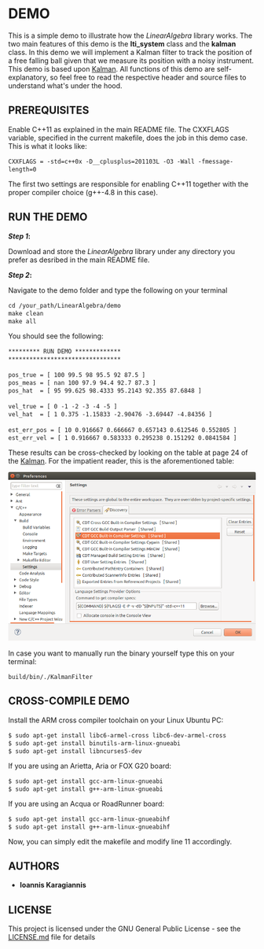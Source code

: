 # DEMO

This is a simple demo to illustrate how the *LinearAlgebra* library works. The two main features of this demo is the **lti_system** class and the **kalman** class. In this demo we will implement a Kalman filter to track the position of a free falling ball given that we measure its position with a noisy instrument. This demo is based upon [Kalman](http://biorobotics.ri.cmu.edu/papers/sbp_papers/integrated3/kleeman_kalman_basics.pdf). All functions of this demo are self-explanatory, so feel free to read the respective header and source files to understand what's under the hood.

## PREREQUISITES

Enable C++11 as explained in the main README file. The CXXFLAGS variable, specified in the current makefile, does the job in this demo case. This is what it looks like:
```
CXXFLAGS = -std=c++0x -D__cplusplus=201103L -O3 -Wall -fmessage-length=0
```
 
The first two settings are responsible for enabling C++11 together with the proper compiler choice (g++-4.8 in this case).

## RUN THE DEMO

**_Step 1_:**

Download and store the *LinearAlgebra* library  under any directory you prefer as desribed in the main README file.

**_Step 2_:**

Navigate to the demo folder and type the following on your terminal

```
cd /your_path/LinearAlgebra/demo
make clean
make all
```

You should see the following:

```
********* RUN DEMO *************
********************************
 
pos_true = [ 100 99.5 98 95.5 92 87.5 ]
pos_meas = [ nan 100 97.9 94.4 92.7 87.3 ]
pos_hat  = [ 95 99.625 98.4333 95.2143 92.355 87.6848 ]

vel_true = [ 0 -1 -2 -3 -4 -5 ]
vel_hat  = [ 1 0.375 -1.15833 -2.90476 -3.69447 -4.84356 ]

est_err_pos = [ 10 0.916667 0.666667 0.657143 0.612546 0.552805 ]
est_err_vel = [ 1 0.916667 0.583333 0.295238 0.151292 0.0841584 ]

```
These results can be cross-checked by looking on the table at page 24 of the [Kalman](http://biorobotics.ri.cmu.edu/papers/sbp_papers/integrated3/kleeman_kalman_basics.pdf). For the impatient reader, this is the aforementioned table:

![Screenshot](../images/LinearAlgebraLibrary/c++11_in_eclipse.png)

In case you want to manually run the binary yourself type this on your terminal:
```
build/bin/./KalmanFilter
```

## CROSS-COMPILE DEMO

Install the ARM cross compiler toolchain on your Linux Ubuntu PC:
```
$ sudo apt-get install libc6-armel-cross libc6-dev-armel-cross
$ sudo apt-get install binutils-arm-linux-gnueabi
$ sudo apt-get install libncurses5-dev
```
If you are using an Arietta, Aria or FOX G20 board:
```
$ sudo apt-get install gcc-arm-linux-gnueabi
$ sudo apt-get install g++-arm-linux-gnueabi
```
If you are using an Acqua or RoadRunner board:
```
$ sudo apt-get install gcc-arm-linux-gnueabihf
$ sudo apt-get install g++-arm-linux-gnueabihf
```

Now, you can simply edit the makefile and modify line 11 accordingly.


## AUTHORS

* **Ioannis Karagiannis** 

## LICENSE

This project is licensed under the GNU General Public License - see the [LICENSE.md](https://github.com/IoannisKaragiannis/LinearAlgebra/blob/master/LICENSE) file for details
